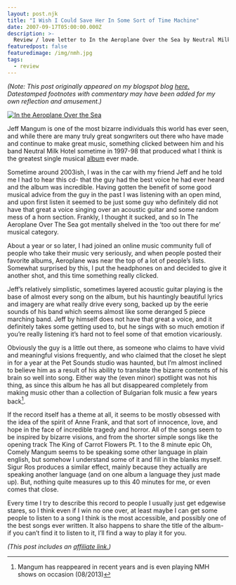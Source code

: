 ```yaml
---
layout: post.njk
title: "I Wish I Could Save Her In Some Sort of Time Machine"
date: 2007-09-17T05:00:00.000Z
description: >-
  Review / love letter to In the Aeroplane Over the Sea by Neutral Milk Hotel
featuredpost: false
featuredimage: /img/nmh.jpg
tags:
  - review
---
```


_(Note: This post originally appeared on my blogspot blog [here.][1] Datestamped footnotes with commentary may have been added for my own reflection and amusement.)_

[1]: http://craigtsoandso.blogspot.com/2007/09/i-wish-i-could-save-her-in-some-sort-of.html

[![In the Aeroplane Over the Sea][2]][3]

Jeff Mangum is one of the most bizarre individuals this world has ever seen, and while there are many truly great songwriters out there who have made and continue to make great music, something clicked between him and his band Neutral Milk Hotel sometime in 1997-98 that produced what I think is the greatest single musical [album][3] ever made.

[2]: /img/nmh.jpg
[3]: http://www.amazon.com/dp/B000U7SN8O/?tag=craigsturgisc-20

Sometime around 2003ish, I was in the car with my friend Jeff and he told me I had to hear this cd- that the guy had the best voice he had ever heard and the album was incredible. Having gotten the benefit of some good musical advice from the guy in the past I was listening with an open mind, and upon first listen it seemed to be just some guy who definitely did not have that great a voice singing over an acoustic guitar and some random mess of a horn section. Frankly, I thought it sucked, and so In The Aeroplane Over The Sea got mentally shelved in the ‘too out there for me’ musical category.

About a year or so later, I had joined an online music community full of people who take their music very seriously, and when people posted their favorite albums, Aeroplane was near the top of a lot of people’s lists. Somewhat surprised by this, I put the headphones on and decided to give it another shot, and this time something really clicked.

Jeff’s relatively simplistic, sometimes layered acoustic guitar playing is the base of almost every song on the album, but his hauntingly beautiful lyrics and imagery are what really drive every song, backed up by the eerie sounds of his band which seems almost like some deranged 5 piece marching band. Jeff by himself does not have that great a voice, and it definitely takes some getting used to, but he sings with so much emotion if you’re really listening it’s hard not to feel some of that emotion vicariously.

Obviously the guy is a little out there, as someone who claims to have vivid and meaningful visions frequently, and who claimed that the closet he slept in for a year at the Pet Sounds studio was haunted, but I’m almost inclined to believe him as a result of his ability to translate the bizarre contents of his brain so well into song. Either way the (even minor) spotlight was not his thing, as since this album he has all but disappeared completely from making music other than a collection of Bulgarian folk music a few years back[^1].

[^1]: Mangum has reappeared in recent years and is even playing NMH shows on occasion (08/2013)

If the record itself has a theme at all, it seems to be mostly obsessed with the idea of the spirit of Anne Frank, and that sort of innocence, love, and hope in the face of incredible tragedy and horror. All of the songs seem to be inspired by bizarre visions, and from the shorter simple songs like the opening track The King of Carrot Flowers Pt. 1 to the 8 minute epic Oh, Comely Mangum seems to be speaking some other language in plain english, but somehow I understand some of it and fill in the blanks myself. Sigur Ros produces a similar effect, mainly because they actually are speaking another language (and on one album a language they just made up). But, nothing quite measures up to this 40 minutes for me, or even comes that close.

Every time I try to describe this record to people I usually just get edgewise stares, so I think even if I win no one over, at least maybe I can get some people to listen to a song I think is the most accessible, and possibly one of the best songs ever written. It also happens to share the title of the album- if you can’t find it to listen to it, I’ll find a way to play it for you.

_(This post includes an [affiliate link.][4])_

[4]: /affiliate-links/
